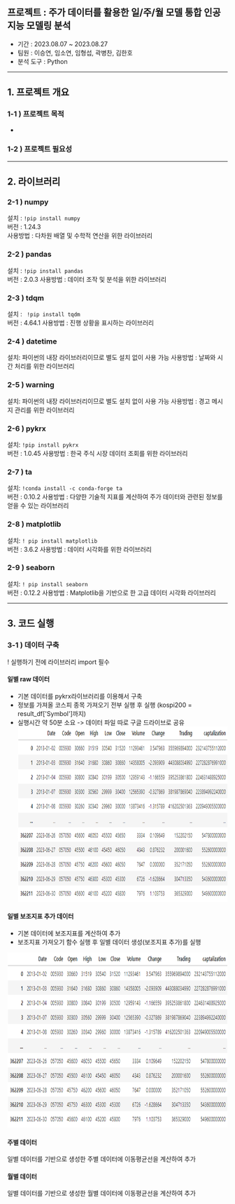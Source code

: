 ## 프로젝트 : 주가 데이터를 활용한 일/주/월 모델 통합 인공지능 모델링 분석

- 기간 : 2023.08.07 ~ 2023.08.27
- 팀원 : 이승연, 임소연, 임형섭, 곽병찬, 김한호
- 분석 도구 : Python

***

## 1. 프로젝트 개요
### 1-1 ) 프로젝트 목적
- 

### 1-2 ) 프로젝트 필요성 

***

## 2. 라이브러리  
### 2-1 ) numpy
설치 : ``` !pip install numpy ```<br>
버전 : 1.24.3 <br>
사용방법 : 다차원 배열 및 수학적 연산을 위한 라이브러리 <br>

### 2-2 ) pandas  
설치 :  ``` !pip install pandas ```<br>
버전 : 2.0.3
사용방법 : 데이터 조작 및 분석을 위한 라이브러리

### 2-3 ) tdqm
설치 :  ```  !pip install tqdm ```<br>
버전 : 4.64.1
사용방법 : 진행 상황을 표시하는 라이브러리

### 2-4 )  datetime
설치: 파이썬의 내장 라이브러리이므로 별도 설치 없이 사용 가능
사용방법 : 날짜와 시간 처리를 위한 라이브러리

### 2-5 )  warning
설치: 파이썬의 내장 라이브러리이므로 별도 설치 없이 사용 가능
사용방법 : 경고 메시지 관리를 위한 라이브러리

### 2-6 )  pykrx
설치: ``` !pip install pykrx ``` <br>
버전 : 1.0.45
사용방법 : 한국 주식 시장 데이터 조회를 위한 라이브러리

### 2-7 )  ta
설치: ``` !conda install -c conda-forge ta ``` <br>
버전 : 0.10.2
사용방법 : 다양한 기술적 지표를 계산하여 주가 데이터와 관련된 정보를 얻을 수 있는 라이브러리

### 2-8 ) matplotlib
설치: ``` ! pip install matplotlib ``` <br>
버전 : 3.6.2
사용방법 : 데이터 시각화를 위한 라이브러리

### 2-9 ) seaborn 
설치: ``` ! pip install seaborn ``` <br>
버전 : 0.12.2
사용방법 : Matplotlib을 기반으로 한 고급 데이터 시각화 라이브러리

***

## 3. 코드 실행

### 3-1 ) 데이터 구축
! 실행하기 전에 라이브러리 import 필수
#### 일별 raw 데이터
- 기본 데이터를 pykrx라이브러리를 이용해서 구축
 - 정보를 가져올 코스피 종목 가져오기 전부 실행 후 실행 (kospi200 = result_df['Symbol']까지)
 - 실행시간 약 50분 소요 -> 데이터 파일 따로 구글 드라이브로 공유
<img src="raw_data.png" width="800px" height="400px" title="px(픽셀) 크기 설정" alt="기본데이터"></img><br/>

#### 일별 보조지표 추가 데이터<br>
- 기본 데이터에 보조지표를 계산하여 추가
 - 보조지표 가져오기 함수 실행 후 일별 데이터 생성(보조지표 추가)를 실행

<img src="raw_data.png" width="800px" height="400px" title="px(픽셀) 크기 설정" alt="기본데이터"></img><br/>
#### 주별 데이터
일별 데이터를 기반으로 생성한 주별 데이터에 이동평균선을 계산하여 추가

#### 월별 데이터
일별 데이터를 기반으로 생성한 월별 데이터에 이동평균선을 계산하여 추가
